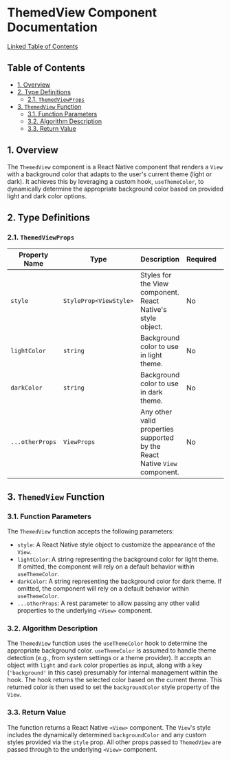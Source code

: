 # ThemedView Component Documentation

[Linked Table of Contents](#table-of-contents)

## Table of Contents

* [1. Overview](#1-overview)
* [2. Type Definitions](#2-type-definitions)
    * [2.1. `ThemedViewProps`](#21-themedviewprops)
* [3. `ThemedView` Function](#3-themedview-function)
    * [3.1. Function Parameters](#31-function-parameters)
    * [3.2. Algorithm Description](#32-algorithm-description)
    * [3.3. Return Value](#33-return-value)


## 1. Overview

The `ThemedView` component is a React Native component that renders a `View` with a background color that adapts to the user's current theme (light or dark).  It achieves this by leveraging a custom hook, `useThemeColor`, to dynamically determine the appropriate background color based on provided light and dark color options.


## 2. Type Definitions

### 2.1. `ThemedViewProps`

| Property Name      | Type         | Description                                                                 | Required | Default Value |
|----------------------|---------------|-----------------------------------------------------------------------------|----------|----------------|
| `style`             | `StyleProp<ViewStyle>` | Styles for the View component.  React Native's style object.             | No       | `undefined`    |
| `lightColor`        | `string`      | Background color to use in light theme.                                     | No       | `undefined`    |
| `darkColor`         | `string`      | Background color to use in dark theme.                                      | No       | `undefined`    |
| `...otherProps`     | `ViewProps`   | Any other valid properties supported by the React Native `View` component. | No       | `undefined`    |


## 3. `ThemedView` Function

### 3.1. Function Parameters

The `ThemedView` function accepts the following parameters:

*   `style`:  A React Native style object to customize the appearance of the `View`.
*   `lightColor`: A string representing the background color for light theme.  If omitted, the component will rely on a default behavior within `useThemeColor`.
*   `darkColor`: A string representing the background color for dark theme.  If omitted, the component will rely on a default behavior within `useThemeColor`.
*   `...otherProps`: A rest parameter to allow passing any other valid properties to the underlying `<View>` component.

### 3.2. Algorithm Description

The `ThemedView` function uses the `useThemeColor` hook to determine the appropriate background color.  `useThemeColor` is assumed to handle theme detection (e.g., from system settings or a theme provider).  It accepts an object with `light` and `dark` color properties as input, along with a key (`'background'` in this case) presumably for internal management within the hook.  The hook returns the selected color based on the current theme.  This returned color is then used to set the `backgroundColor` style property of the `View`.

### 3.3. Return Value

The function returns a React Native `<View>` component.  The `View`'s style includes the dynamically determined `backgroundColor` and any custom styles provided via the `style` prop.  All other props passed to `ThemedView` are passed through to the underlying `<View>` component.
